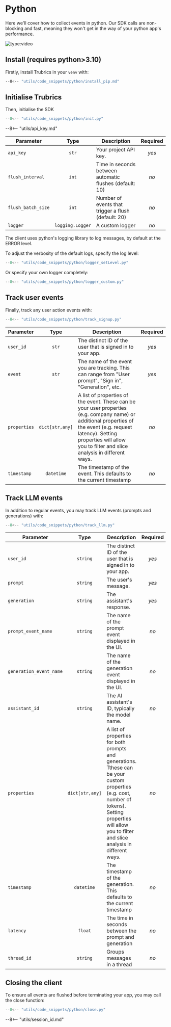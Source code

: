 # Python

Here we'll cover how to collect events in python. Our SDK calls are non-blocking and fast, meaning they won't get in the way of your python app's performance.

![type:video](https://www.loom.com/embed/37f3bb26a5684e4eb883ea2d1ffa215d?sid=57577168-93c4-4993-acd2-db34793ca8d4)

## Install (requires python>3.10)

Firstly, install Trubrics in your `venv` with:

``` bash
--8<-- "utils/code_snippets/python/install_pip.md"
```

## Initialise Trubrics

Then, initialise the SDK

``` py
--8<-- "utils/code_snippets/python/init.py"
```

--8<-- "utils/api_key.md"

<div class="no-wrap-table" markdown>

| **Parameter** | **Type** | **Description** | **Required** |
|---|:---:|---|:---:|
| `api_key` | `str` | Your project API key. | _yes_ |
| `flush_interval` | `int` | Time in seconds between automatic flushes (default: 10) | _no_ |
| `flush_batch_size` | `int` | Number of events that trigger a flush (default: 20) | _no_ |
| `logger` | `logging.Logger` | A custom logger | _no_ |

</div>

The client uses python's logging library to log messages, by default at the ERROR level.

To adjust the verbosity of the default logs, specify the log level:

``` py
--8<-- "utils/code_snippets/python/logger_setLevel.py"
```

Or specify your own logger completely:

``` py
--8<-- "utils/code_snippets/python/logger_custom.py"
```

## Track user events

Finally, track any user action events with:

``` py
--8<-- "utils/code_snippets/python/track_signup.py"
```

<div class="no-wrap-table" markdown>

| **Parameter** | **Type** | **Description** | **Required** |
|---|:---:|---|:---:|
| `user_id` | `str` | The distinct ID of the user that is signed in to your app. | _yes_ |
| `event` | `str` | The name of the event you are tracking. This can range from "User prompt", "Sign in", "Generation", etc. | _yes_ |
| `properties` | `dict[str,any]` | A list of properties of the event. These can be your user properties (e.g. company name) or additional properties of the event (e.g. request latency). Setting properties will allow you to filter and slice analysis in different ways. | _no_ |
| `timestamp` | `datetime` | The timestamp of the event. This defaults to the current timestamp | _no_ |

</div>

## Track LLM events

In addition to regular events, you may track LLM events (prompts and generations) with:

``` ts
--8<-- "utils/code_snippets/python/track_llm.py"
```

<div class="no-wrap-table" markdown>

| **Parameter** | **Type** | **Description** | **Required** |
|---|:---:|---|:---:|
| `user_id` | `string` | The distinct ID of the user that is signed in to your app. | _yes_ |
| `prompt` | `string` | The user's message. | _yes_ |
| `generation` | `string` | The assistant's response. | _yes_ |
| `prompt_event_name` | `string` | The name of the prompt event displayed in the UI. | _no_ |
| `generation_event_name` | `string` | The name of the generation event displayed in the UI. | _no_ |
| `assistant_id` | `string` | The AI assistant's ID, typically the model name. | _no_ |
| `properties` | `dict[str,any]` | A list of properties for both prompts and generations. Tthese can be your custom properties (e.g. cost, number of tokens). Setting properties will allow you to filter and slice analysis in different ways. | _no_ |
| `timestamp` | `datetime` | The timestamp of the generation. This defaults to the current timestamp | _no_ |
| `latency` | `float` | The time in seconds between the prompt and generation | _no_ |
| `thread_id` | `string` | Groups messages in a thread | _no_ |

</div>

## Closing the client

To ensure all events are flushed before terminating your app, you may call the close function:

``` py
--8<-- "utils/code_snippets/python/close.py"
```

--8<-- "utils/session_id.md"
